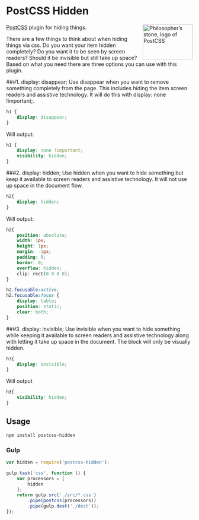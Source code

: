[PostCSS]:                 https://github.com/postcss/postcss

# PostCSS Hidden

<img align="right" width="135" height="95"
     title="Philosopher’s stone, logo of PostCSS"
     src="http://postcss.github.io/postcss/logo-leftp.png">

[PostCSS] plugin for hiding things.

There are a few things to think about when hiding things via css. Do you want your item hidden completely? Do you want it to be seen by screen readers? Should it be invisible but still take up space? Based on what you need there are three options you can use with this plugin.

###1. display: disappear;
Use disappear when you want to remove something completely from the page. This includes hiding the item screen readers and assistive technology. It will do this with display: none !important;.

```css
h1 {
    display: disappear;
}
```

Will output:

```css
h1 {
    display: none !important;
    visibility: hidden;
}
```

###2. display: hidden;
Use hidden when you want to hide something but keep it available to screen readers and assistive technology. It will not use up space in the document flow.

```css
h2{
    display: hidden;
}
```

Will output:

```css
h2{
    position: absolute;
    width: 1px;
    height: 1px;
    margin: -1px;
    padding: 0;
    border: 0;
    overflow: hidden;
    clip: rect(0 0 0 0);
}

h2.focusable:active,
h2.focusable:focus {
    display: table;
    position: static;
    clear: both;
}
```

###3. display: invisible;
Use invisible when you want to hide something while keeping it available to screen readers and assistive technology along with letting it take up space in the document. The block will only be visually hidden.

```css
h3{
    display: invisible;
}
```

Will output

```css
h3{
    visibility: hidden;
}
```

## Usage

```
npm install postcss-hidden
```

### Gulp
```js
var hidden = require('postcss-hidden');

gulp.task('css', function () {
    var processors = [
        hidden
    ];
    return gulp.src('./src/*.css')
        .pipe(postcss(processors))
        .pipe(gulp.dest('./dest'));
});
```